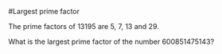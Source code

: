 #Largest prime factor

The prime factors of 13195 are 5, 7, 13 and 29.

What is the largest prime factor of the number 600851475143?